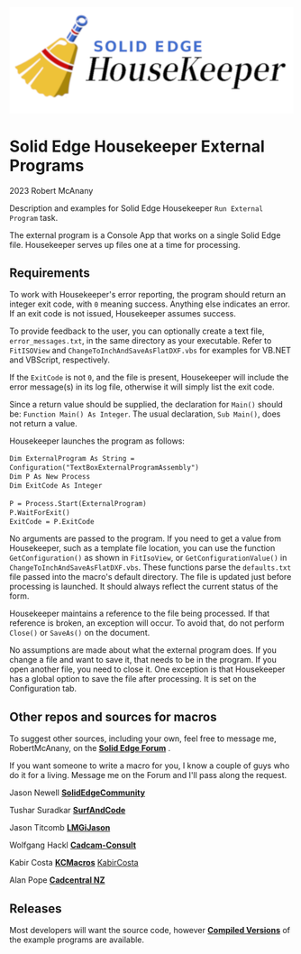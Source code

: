 ![Logo](logo.png)

# Solid Edge Housekeeper External Programs
2023 Robert McAnany

Description and examples for Solid Edge Housekeeper `Run External Program` task.

The external program is a Console App that works on a single Solid Edge file.  Housekeeper serves up files one at a time for processing.  

## Requirements

To work with Housekeeper's error reporting, the program should return an integer exit code, with `0` meaning success.  Anything else indicates an error.  If an exit code is not issued, Housekeeper assumes success.

To provide feedback to the user, you can optionally create a text file, `error_messages.txt`, in the same directory as your executable.  Refer to `FitISOView` and `ChangeToInchAndSaveAsFlatDXF.vbs` for examples for VB.NET and VBScript, respectively.  

If the `ExitCode` is not `0`, and the file is present, Housekeeper will include the error message(s) in its log file, otherwise it will simply list the exit code.

Since a return value should be supplied, the declaration for `Main()` should be: `Function Main() As Integer`.  The usual declaration, `Sub Main()`, does not return a value.

Housekeeper launches the program as follows:

    Dim ExternalProgram As String = Configuration("TextBoxExternalProgramAssembly")
    Dim P As New Process
    Dim ExitCode As Integer

    P = Process.Start(ExternalProgram)
    P.WaitForExit()
    ExitCode = P.ExitCode

No arguments are passed to the program.  If you need to get a value from Housekeeper, such as a template file location, you can use the function `GetConfiguration()` as shown in `FitIsoView`, or `GetConfigurationValue()` in `ChangeToInchAndSaveAsFlatDXF.vbs`.  These functions parse the `defaults.txt` file passed into the macro's default directory.  The file is updated just before processing is launched.  It should always reflect the current status of the form.

Housekeeper maintains a reference to the file being processed.  If that reference is broken, an exception will occur.  To avoid that, do not perform `Close()` or `SaveAs()` on the document.

No assumptions are made about what the external program does.  If you change a file and want to save it, that needs to be in the program.  If you open another file, you need to close it.  One exception is that Housekeeper has a global option to save the file after processing.  It is set on the Configuration tab.

## Other repos and sources for macros

To suggest other sources, including your own, feel free to message me, RobertMcAnany, on the [**Solid Edge Forum**](https://community.sw.siemens.com/s/topic/0TO4O000000MihiWAC/solid-edge) .

If you want someone to write a macro for you, I know a couple of guys who do it
for a living.  Message me on the Forum and I'll pass along the request.

Jason Newell [**SolidEdgeCommunity**](https://github.com/SolidEdgeCommunity)

Tushar Suradkar [**SurfAndCode**](http://www.surfandcode.in/2014/01/index-of-all-tutorials-on-this-solid.html)

Jason Titcomb [**LMGiJason**](https://github.com/LMGiJason)

Wolfgang Hackl [**Cadcam-Consult**](http://cadcam-consult.com/Page_00/index.html)

Kabir Costa [**KCMacros**](https://www.kcmacros.com/) [KabirCosta](https://github.com/kabircosta)

Alan Pope [**Cadcentral NZ**](https://www.cadcentral.co.nz/macros)


## Releases

Most developers will want the source code, however [**Compiled Versions**](https://github.com/rmcanany/HousekeeperExternalPrograms/releases/) of the example programs are available.




